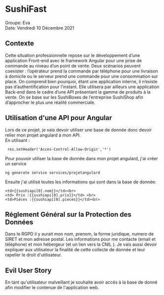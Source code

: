 # SushiFast
Groupe: Eva  
Date: Vendredi 10 Décembre 2021

## Contexte

Cette situation professionnelle repose sur le développement d’une application Front-end avec le framework Angular pour une prise de commande au niveau d’un point de vente. Deux scénarios peuvent coexister : l’opérateur prend la commande par téléphone pour une livraison à domicile ou le serveur prend une commande pour une consommation sur place. On comprend bien pourquoi, étant une application interne, il n’existe pas d’authentification pour l’instant. Elle utilisera par ailleurs une application Back-end dans le cadre d’une API présentant la gamme de produits à la vente. On se base sur les SushiBoxes de l’entreprise SushiShop afin d’approcher le plus une réalité commerciale.

## Utilisation d'une API pour Angular

Lors de ce projet, je vais devoir utiliser une base de donnée donc devoir relier mon projet angulard à mon API.  
En utilisant :
```
 res.setHeader('Acces-Control-Allow-Origin','*')
```
Pour pouvoir utiliser la base de donnée dans mon projet angulard, j'ai créer un service 
```
ng generate service services/projetangulard
```
Ensuite j'ai utilisé toutes les informations qui sont dans la base de donnée:
```
<td>{{sushiapi[0].nom}}</td><br>
<td> Prix :{{sushiapi[0].prix}}</td> <br>
<td>Piéces :{{sushiapi[0].pieces}}</td><br>
```

## Réglement Général sur la Protection des Données  
Dans le RGPD il y aurait mon nom, prenom, la forme juridique, numero de SIRET et mon adresse postal. Les informations pour me contacte (email et téléphone)
et mon hébergeur (et un lien vers la CNIL ).
Je vais aussi devoir expliquer aux utilisateur la finalité de cette collecte de donnée et leur rapeller le droit d'utilisateur.

## Evil User Story

En tant qu'utilisateur malveillant je souhaite avoir accés à la base de donné afin modifier le contenue de l'application web.
